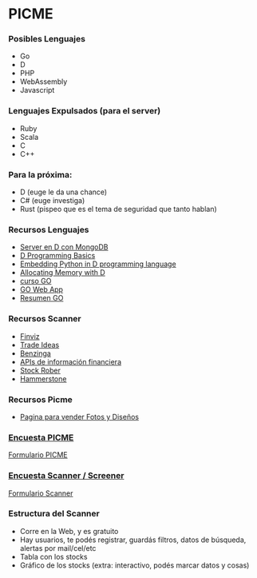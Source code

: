 # PICME

### Posibles Lenguajes
- Go
- D 
- PHP
- WebAssembly
- Javascript
### Lenguajes Expulsados (para el server)
- Ruby
- Scala
- C
- C++
### Para la próxima:
- D (euge le da una chance)
- C# (euge investiga)
- Rust (pispeo que es el tema de seguridad que tanto hablan)

### Recursos Lenguajes
- [Server en D con MongoDB](https://d.readthedocs.io/en/latest/examples.html#web-application)
- [D Programming Basics](https://www.youtube.com/watch?v=rwZFTnf9bDU)
- [Embedding Python in D programming language](https://www.youtube.com/watch?v=v2oM5Wli2Bw)
- [Allocating Memory with D](https://www.youtube.com/watch?v=_PB6Hdi4R7M)
- [curso GO](https://www.youtube.com/watch?v=G3PvTWRIhZA&list=PLQVvvaa0QuDeF3hP0wQoSxpkqgRcgxMqXScanner)
- [GO Web App](https://golang.org/doc/articles/wiki/)
- [Resumen GO](https://golangbot.com/learn-golang-series/)

### Recursos Scanner
- [Finviz](https://finviz.com/)
- [Trade Ideas](https://www.trade-ideas.com/products/)
- [Benzinga](https://pro.benzinga.com/screener/)
- [APIs de información financiera](https://towardsdatascience.com/best-5-free-stock-market-apis-in-2019-ad91dddec984)
- [Stock Rober](https://www.stockrover.com/plans/)
- [Hammerstone](https://www.hammerstonemarkets.com/)

### Recursos Picme
- [Pagina para vender Fotos y Diseños](https://www.patreon.com/)

### [Encuesta PICME](https://docs.google.com/forms/d/17f9voyBNncbG_35r3f-m2RkBAduS2ZRfFol630MFhDY/edit?ts=5f0394be)
[Formulario PICME](https://forms.gle/FwJPuzNHHgCMuV5p8)

### [Encuesta Scanner / Screener](https://docs.google.com/forms/d/1dox4yqVDsdFaTCt_beUm6hk9xl0pVeIvzqzqci-aWPc/edit?ts=5f03971e)
[Formulario Scanner](https://forms.gle/SMdYpjBgeRpHPagV9)

### Estructura del Scanner
- Corre en la Web, y es gratuito
- Hay usuarios, te podés registrar, guardás filtros, datos de búsqueda, alertas por mail/cel/etc
- Tabla con los stocks
- Gráfico de los stocks (extra: interactivo, podés marcar datos y cosas)
